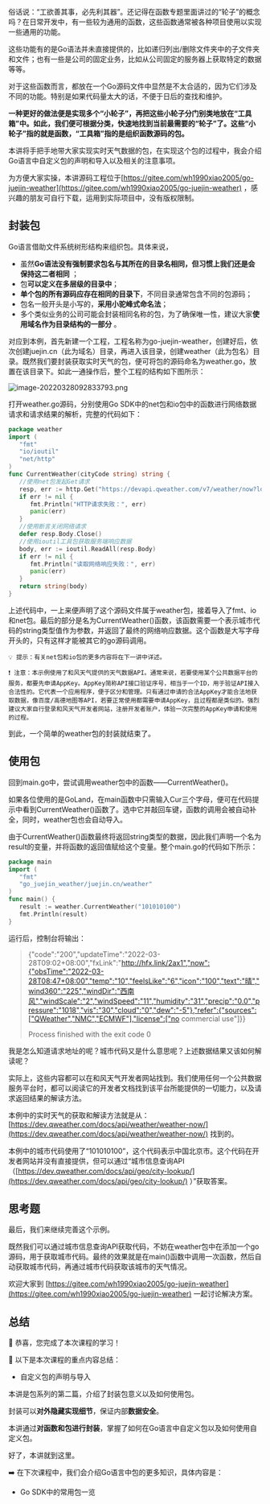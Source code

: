 ﻿俗话说：“工欲善其事，必先利其器”。还记得在函数专题里面讲过的“轮子”的概念吗？在日常开发中，有一些较为通用的函数，这些函数通常被各种项目使用以实现一些通用的功能。

这些功能有的是Go语法并未直接提供的，比如递归列出/删除文件夹中的子文件夹和文件；也有一些是公司的固定业务，比如从公司固定的服务器上获取特定的数据等等。

对于这些函数而言，都放在一个Go源码文件中显然是不太合适的，因为它们涉及不同的功能。特别是如果代码量太大的话，不便于日后的查找和维护。

**一种更好的做法便是实现多个“小轮子”，再把这些小轮子分门别类地放在“工具箱”中。如此，我们便可根据分类，快速地找到当前最需要的“轮子”了。这些“小轮子”指的就是函数，“工具箱”指的是组织函数源码的包。**

本讲将手把手地带大家实现实时天气数据的包，在实现这个包的过程中，我会介绍Go语言中自定义包的声明和导入以及相关的注意事项。

为方便大家实操，本讲源码工程位于[https://gitee.com/wh1990xiao2005/go-juejin-weather](https://gitee.com/wh1990xiao2005/go-juejin-weather) ，感兴趣的朋友可自行下载，运用到实际项目中，没有版权限制。

## 封装包

Go语言借助文件系统树形结构来组织包。具体来说，

- 虽然**Go语法没有强制要求包名与其所在的目录名相同，但习惯上我们还是会保持这二者相同** ；
- 包**可以定义在多层级的目录中**；
- **单个包的所有源码应存在相同的目录下**，不同目录通常包含不同的包源码；
- 包名一般开头是小写的，**采用小驼峰式命名法**；
- 多个类似业务的公司可能会封装相同名称的包，为了确保唯一性，建议大家**使用域名作为目录结构的一部分** 。

对应到本例，首先新建一个工程，工程名称为go-juejin-weather，创建好后，依次创建juejin.cn（此为域名）目录，再进入该目录，创建weather（此为包名）目录。既然我们要封装获取实时天气的包，便可将包的源码命名为weather.go，放置在该目录下。如此一通操作后，整个工程的结构如下图所示：

![image-20220328092833793.png](https://p6-juejin.byteimg.com/tos-cn-i-k3u1fbpfcp/5cceaec11390407baacc5913fa0b8cf1~tplv-k3u1fbpfcp-watermark.image?)

打开weather.go源码，分别使用Go SDK中的net包和io包中的函数进行网络数据请求和请求结果的解析，完整的代码如下：

```go
package weather
import (
   "fmt"
   "io/ioutil"
   "net/http"
)
func CurrentWeather(cityCode string) string {
   //使用net包发起Get请求
   resp, err := http.Get("https://devapi.qweather.com/v7/weather/now?location=" + cityCode + "&key=[您自己申请的AppKey]")
   if err != nil {
      fmt.Println("HTTP请求失败：", err)
      panic(err)
   }
   //使用断言关闭网络请求
   defer resp.Body.Close()
   //使用ioutil工具包获取服务端响应数据
   body, err := ioutil.ReadAll(resp.Body)
   if err != nil {
      fmt.Println("读取网络响应失败：", err)
      panic(err)
   }
   return string(body)
}
```

上述代码中，一上来便声明了这个源码文件属于weather包，接着导入了fmt、io和net包。最后的部分是名为CurrentWeather()函数，该函数需要一个表示城市代码的string类型值作为参数，并返回了最终的网络响应数据。这个函数是大写字母开头的，只有这样才能被其它的go源码调用。

`💡 提示：有关net包和io包的更多内容将在下一讲中详述。` 

`❗️ 注意：本示例使用了和风天气提供的天气数据API。通常来说，若要使用某个公共数据平台的服务，都要先申请AppKey。AppKey简称API接口验证序号，相当于一个ID，用于验证API接入合法性的。它代表一个应用程序，便于区分和管理。只有通过申请的合法AppKey才能合法地获取数据，像百度/高德地图等API，若要正常使用都需要申请AppKey，且过程都是类似的。强烈建议大家自行登录和风天气开发者网站，注册开发者账户，体验一次完整的AppKey申请和使用的过程。` 

到此，一个简单的weather包的封装就结束了。

## 使用包

回到main.go中，尝试调用weather包中的函数——CurrentWeather()。

如果各位使用的是GoLand，在main函数中只需输入Cur三个字母，便可在代码提示中看到CurrentWeather()函数了。选中它并敲回车键，函数的调用会被自动补全，同时，weather包也会自动导入。

由于CurrentWeather()函数最终将返回string类型的数据，因此我们声明一个名为result的变量，并将函数的返回值赋给这个变量。整个main.go的代码如下所示：

```go
package main
import (
   "fmt"
   "go_juejin_weather/juejin.cn/weather"
)
func main() {
   result := weather.CurrentWeather("101010100")
   fmt.Println(result)
}
```

运行后，控制台将输出：

>{"code":"200","updateTime":"2022-03-28T09:02+08:00","fxLink":"http://hfx.link/2ax1","now":{"obsTime":"2022-03-28T08:47+08:00","temp":"10","feelsLike":"6","icon":"100","text":"晴","wind360":"225","windDir":"西南风","windScale":"2","windSpeed":"11","humidity":"31","precip":"0.0","pressure":"1018","vis":"30","cloud":"0","dew":"-5"},"refer":{"sources":["QWeather","NMC","ECMWF"],"license":["no commercial use"]}}
>
>Process finished with the exit code 0

我是怎么知道请求地址的呢？城市代码又是什么意思呢？上述数据结果又该如何解读呢？

实际上，这些内容都可以在和风天气开发者网站找到。我们使用任何一个公共数据服务平台时，都可以阅读它的开发者文档找到该平台所能提供的一切能力，以及请求返回结果的解读方法。

本例中的实时天气的获取和解读方法就是从：[https://dev.qweather.com/docs/api/weather/weather-now/](https://dev.qweather.com/docs/api/weather/weather-now/) 找到的。

本例中的城市代码使用了“101010100”，这个代码表示中国北京市。这个代码在开发者网站并没有直接提供，但可以通过“城市信息查询API（[https://dev.qweather.com/docs/api/geo/city-lookup/](https://dev.qweather.com/docs/api/geo/city-lookup/) ）”获取答案。

## 思考题

最后，我们来继续完善这个示例。

既然我们可以通过城市信息查询API获取代码，不妨在weather包中在添加一个go源码，用于获取城市代码。最终的效果就是在main()函数中调用一次函数，然后自动获取城市代码，再通过城市代码获取该城市的天气情况。

欢迎大家到 [https://gitee.com/wh1990xiao2005/go-juejin-weather](https://gitee.com/wh1990xiao2005/go-juejin-weather) 一起讨论解决方案。

## 总结

🎉 恭喜，您完成了本次课程的学习！

📌 以下是本次课程的重点内容总结：

 - 自定义包的声明与导入

本讲是包系列的第二篇，介绍了封装包意义以及如何使用包。

封装可以**对外隐藏实现细节**，保证内部**数据安全**。

本讲通过**对函数和包进行封装**，掌握了如何在Go语言中自定义包以及如何使用自定义包。

好了，本讲就到这里。

➡️ 在下次课程中，我们会介绍Go语言中包的更多知识，具体内容是：

- Go SDK中的常用包一览